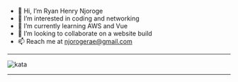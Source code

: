 - 👋 Hi, I’m Ryan Henry Njoroge 
- 👀 I’m interested in coding and networking
- 🌱 I’m currently learning AWS and Vue
- 💞️ I’m looking to collaborate on a website build
- 📫 Reach me at njorogerae@gmail.com
***


![kata](https://www.codewars.com/users/jahroge/badges/large)
***

<!---
Ryan Henry Njoroge  is a ✨ special ✨ repository because its `README.md` (this file) appears on your GitHub profile.
You can click the Preview link to take a look at your changes.
--->

